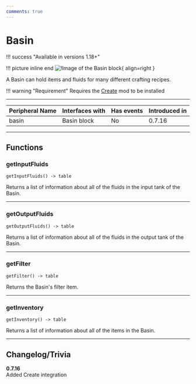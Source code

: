 ```yaml
---
comments: true
---
```


# Basin

!!! success "Available in versions 1.18+"

!!! picture inline end
    ![!Image of the Basin block](../img/previews/basin.png){ align=right }

A Basin can hold items and fluids for many different crafting recipes. 

!!! warning "Requirement"
    Requires the [Create](https://www.curseforge.com/minecraft/mc-mods/create) mod to be installed

<p class="picture-spacing" style="--ps:1.9rem;"></p>

---

<center>

| Peripheral Name | Interfaces with | Has events | Introduced in |
| --------------- | --------------- | ---------- | ------------- |
| basin           | Basin block     | No         | 0.7.16        |

</center>

---

## Functions

### getInputFluids
```
getInputFluids() -> table
```
Returns a list of information about all of the fluids in the input tank of the Basin.

---

### getOutputFluids
```
getOutputFluids() -> table
```
Returns a list of information about all of the fluids in the output tank of the Basin.

---

### getFilter
```
getFilter() -> table
```
Returns the Basin's filter item.

---

### getInventory
```
getInventory() -> table
```
Returns a list of information about all of the items in the Basin.

---

## Changelog/Trivia

**0.7.16**  
Added Create integration
